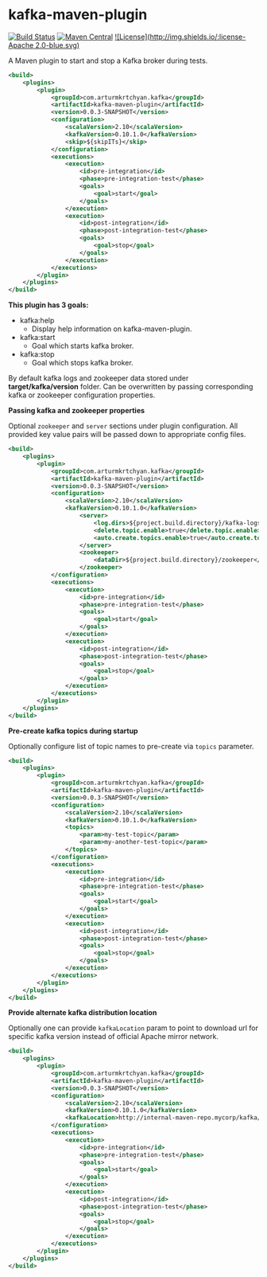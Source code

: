 # kafka-maven-plugin

[![Build Status](https://api.travis-ci.org/repositories/arturmkrtchyan/kafka-maven-plugin.png)](https://travis-ci.org/arturmkrtchyan/kafka-maven-plugin) [![Maven Central](https://maven-badges.herokuapp.com/maven-central/com.arturmkrtchyan.kafka/kafka-maven-plugin/badge.svg)](https://maven-badges.herokuapp.com/maven-central/com.arturmkrtchyan.kafka/kafka-maven-plugin)
[![License](http://img.shields.io/:license-Apache 2.0-blue.svg)](https://raw.githubusercontent.com/arturmkrtchyan/kafka-maven-plugin/master/LICENSE.txt)

A Maven plugin to start and stop a Kafka broker during tests.

```xml
<build>
    <plugins>
        <plugin>
            <groupId>com.arturmkrtchyan.kafka</groupId>
            <artifactId>kafka-maven-plugin</artifactId>
            <version>0.0.3-SNAPSHOT</version>
            <configuration>
                <scalaVersion>2.10</scalaVersion>
                <kafkaVersion>0.10.1.0</kafkaVersion>
                <skip>${skipITs}</skip>
            </configuration>
            <executions>
                <execution>
                    <id>pre-integration</id>
                    <phase>pre-integration-test</phase>
                    <goals>
                        <goal>start</goal>
                    </goals>
                </execution>
                <execution>
                    <id>post-integration</id>
                    <phase>post-integration-test</phase>
                    <goals>
                        <goal>stop</goal>
                    </goals>
                </execution>
            </executions>
        </plugin>
    </plugins>
</build>
```

**This plugin has 3 goals:**

- kafka:help
  - Display help information on kafka-maven-plugin.
- kafka:start
  - Goal which starts kafka broker.
- kafka:stop
  - Goal which stops kafka broker.

By default kafka logs and zookeeper data stored under **target/kafka/version**  folder.  Can be overwritten by passing corresponding kafka or zookeeper configuration properties.

**Passing kafka and zookeeper properties**

Optional `zookeeper` and `server` sections under plugin configuration. All provided key value pairs will be passed down to appropriate config files.

```xml
<build>
    <plugins>
        <plugin>
            <groupId>com.arturmkrtchyan.kafka</groupId>
            <artifactId>kafka-maven-plugin</artifactId>
            <version>0.0.3-SNAPSHOT</version>
            <configuration>
                <scalaVersion>2.10</scalaVersion>
                <kafkaVersion>0.10.1.0</kafkaVersion>
                    <server>                
                        <log.dirs>${project.build.directory}/kafka-logs</log.dirs>
                        <delete.topic.enable>true</delete.topic.enable>
                        <auto.create.topics.enable>true</auto.create.topics.enable>
                    </server>
                    <zookeeper>
                        <dataDir>${project.build.directory}/zookeeper</dataDir>
                    </zookeeper>                
            </configuration>
            <executions>
                <execution>
                    <id>pre-integration</id>
                    <phase>pre-integration-test</phase>
                    <goals>
                        <goal>start</goal>
                    </goals>
                </execution>
                <execution>
                    <id>post-integration</id>
                    <phase>post-integration-test</phase>
                    <goals>
                        <goal>stop</goal>
                    </goals>
                </execution>
            </executions>
        </plugin>
    </plugins>
</build>
```

**Pre-create kafka topics during startup**

Optionally configure list of topic names to pre-create via `topics` parameter.

```xml
<build>
    <plugins>
        <plugin>
            <groupId>com.arturmkrtchyan.kafka</groupId>
            <artifactId>kafka-maven-plugin</artifactId>
            <version>0.0.3-SNAPSHOT</version>
            <configuration>
                <scalaVersion>2.10</scalaVersion>
                <kafkaVersion>0.10.1.0</kafkaVersion>
				<topics>
					<param>my-test-topic</param>
					<param>my-another-test-topic</param>
				</topics>                
            </configuration>
            <executions>
                <execution>
                    <id>pre-integration</id>
                    <phase>pre-integration-test</phase>
                    <goals>
                        <goal>start</goal>
                    </goals>
                </execution>
                <execution>
                    <id>post-integration</id>
                    <phase>post-integration-test</phase>
                    <goals>
                        <goal>stop</goal>
                    </goals>
                </execution>
            </executions>
        </plugin>
    </plugins>
</build>
```

**Provide alternate kafka distribution location**

Optionally one can provide `kafkaLocation` param to point to download url for specific kafka version instead of official
Apache mirror network.

```xml
<build>
    <plugins>
        <plugin>
            <groupId>com.arturmkrtchyan.kafka</groupId>
            <artifactId>kafka-maven-plugin</artifactId>
            <version>0.0.3-SNAPSHOT</version>
            <configuration>
                <scalaVersion>2.10</scalaVersion>
                <kafkaVersion>0.10.1.0</kafkaVersion>
				<kafkaLocation>http://internal-maven-repo.mycorp/kafka/kafka_2.10-0.10.1.0.tgz</kafkaLocation>               
            </configuration>
            <executions>
                <execution>
                    <id>pre-integration</id>
                    <phase>pre-integration-test</phase>
                    <goals>
                        <goal>start</goal>
                    </goals>
                </execution>
                <execution>
                    <id>post-integration</id>
                    <phase>post-integration-test</phase>
                    <goals>
                        <goal>stop</goal>
                    </goals>
                </execution>
            </executions>
        </plugin>
    </plugins>
</build>
```